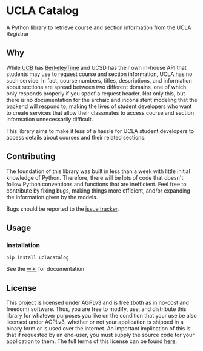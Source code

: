 # UCLA Catalog
A Python library to retrieve course and section information from the UCLA Registrar

## Why
While [UCB](https://old.reddit.com/r/ucla/comments/hcqyrt/a_psa_to_ucla_students_from_the_berkeley_community/) has [BerkeleyTime](https://berkeleytime.com) and UCSD has their own in-house API that students may use to request course and section information, UCLA has no such service. In fact, course numbers, titles, descriptions, and information about sections are spread between two different domains, one of which only responds properly if you spoof a request header. Not only this, but there is no documentation for the archaic and inconsistent modeling that the backend will respond to, making the lives of student developers who want to create services that allow their classmates to access course and section information unnecessarily difficult.

This library aims to make it less of a hassle for UCLA student developers to access details about courses and their related sections.

## Contributing
The foundation of this library was built in less than a week with little initial knowledge of Python. Therefore, there will be lots of code that doesn't follow Python conventions and functions that are inefficient. Feel free to contribute by fixing bugs, making things more efficient, and/or expanding the information given by the models. 

Bugs should be reported to the [issue tracker](https://github.com/nnhien/uclacatalog/issues).

## Usage

### Installation
`pip install uclacatalog`

See the [wiki](https://github.com/nnhien/uclacatalog/wiki) for documentation

## License
This project is licensed under AGPLv3 and is free (both as in no-cost and freedom) software. Thus, you are free to modify, use, and distribute this library for whatever purposes you like on the condition that your use be also licensed under AGPLv3, whether or not your application is shipped in a binary form or is used over the internet. An important implication of this is that if requested by an end-user, you must supply the source code for your application to them. The full terms of this license can be found [here](https://github.com/nnhien/uclacatalog/blob/master/LICENSE).
